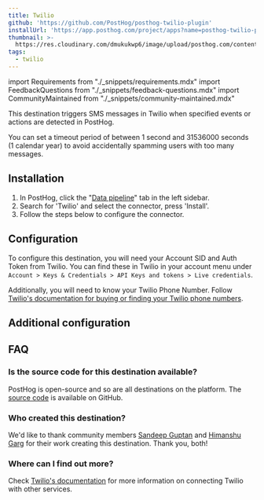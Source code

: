 ```yaml
---
title: Twilio
github: 'https://github.com/PostHog/posthog-twilio-plugin'
installUrl: 'https://app.posthog.com/project/apps?name=posthog-twilio-plugin'
thumbnail: >-
  https://res.cloudinary.com/dmukukwp6/image/upload/posthog.com/contents/cdp/thumbnails/twilio.png
tags:
  - twilio
---
```


import Requirements from "./_snippets/requirements.mdx"
import FeedbackQuestions from "./_snippets/feedback-questions.mdx"
import CommunityMaintained from "./_snippets/community-maintained.mdx"

This destination triggers SMS messages in Twilio when specified events or actions are detected in PostHog.

You can set a timeout period of between 1 second and 31536000 seconds (1 calendar year) to avoid accidentally spamming users with too many messages.

<Requirements />

## Installation

1. In PostHog, click the "[Data pipeline](https://us.posthog.com/apps)" tab in the left sidebar.
2. Search for 'Twilio' and select the connector, press 'Install'.
3. Follow the steps below to configure the connector.

## Configuration

To configure this destination, you will need your Account SID and Auth Token from Twilio. You can find these in Twilio in your account menu under `Account > Keys & Credentials > API Keys and tokens > Live credentials`.

Additionally, you will need to know your Twilio Phone Number. Follow [Twilio's documentation for buying or finding your Twilio phone numbers](https://www.twilio.com/docs/usage/tutorials/how-to-use-your-free-trial-account#get-your-first-twilio-phone-number).

## Additional configuration

<AppParameters />

## FAQ

### Is the source code for this destination available?

PostHog is open-source and so are all destinations on the platform. The [source code](https://github.com/PostHog/posthog-twilio-plugin) is available on GitHub.

### Who created this destination?

We'd like to thank community members [Sandeep Guptan](https://github.com/samcaspus) and [Himanshu Garg](https://github.com/merrcury) for their work creating this destination. Thank you, both!

### Where can I find out more?

Check [Twilio's documentation](https://www.twilio.com/docs/) for more information on connecting Twilio with other services.

<CommunityMaintained />

<FeedbackQuestions />

